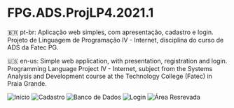 # FPG.ADS.ProjLP4.2021.1
🇧🇷 pt-br: Aplicação web simples, com apresentação, cadastro e login. Projeto de Linguagem de Programação IV - Internet, disciplina do curso de ADS da Fatec PG.

🇺🇸 en-us: Simple web application, with presentation, registration and login. Programming Language Project IV - Internet, subject from the Systems Analysis and Development course at the Technology College (Fatec) in Praia Grande.

![Início](https://github.com/vicleme/FPG.ADS.ProjLP4.2021.1/assets/51094363/00d74768-cb13-401a-a2ed-25876e68dcac)
![Cadastro](https://github.com/vicleme/FPG.ADS.ProjLP4.2021.1/assets/51094363/a1e8b34e-4c0b-4f89-b989-ca0223ad75c4)
![Banco de Dados](https://github.com/vicleme/FPG.ADS.ProjLP4.2021.1/assets/51094363/7ddbbce2-3df2-4c65-aea1-f38afc18342d)
![Login](https://github.com/vicleme/FPG.ADS.ProjLP4.2021.1/assets/51094363/9c5bd577-7757-4326-9157-388521986309)
![Área Resrevada](https://github.com/vicleme/FPG.ADS.ProjLP4.2021.1/assets/51094363/2c7ca78e-0f22-4f9f-bef7-75127c5d1127)
